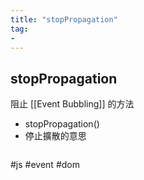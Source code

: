 ```yaml
---
title: "stopPropagation"
tag: 
- 
---
```

## stopPropagation
阻止 [[Event Bubbling]] 的方法
- stopPropagation()
- 停止擴散的意思

```js

```

#js #event #dom